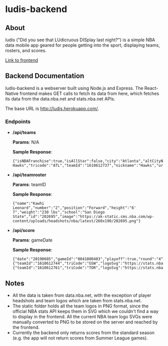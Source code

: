 # ludis-backend

## About
ludis ("Did you see that LUdicruous DISplay last night?") is a simple NBA data mobile app geared for people getting into the sport, displaying teams, rosters, and scores.

[Link to frontend](https://github.com/TomiMustapha/ludis-frontend)

## Backend Documentation

ludis-backend is a webserver built using Node.js and Express. The React-Native frontend makes GET calls to fetch its data from here, which fetches its data from the data.nba.net and stats.nba.net APIs.

The base URL is http://ludis.herokuapp.com/.

  ### Endpoints

  - **/api/teams**

    **Params**: N/A

    **Sample Response**:
    ```
    {"isNBAFranchise":true,"isAllStar":false,"city":"Atlanta","altCityName":"Atlanta","fullName":"Atlanta Hawks","tricode":"ATL","teamId":"1610612737","nickname":"Hawks","urlName":"hawks","confName":"East","divName":"Southeast","logoSvg":"https://stats.nba.com/media/img/teams/logos/ATL_logo.svg","logoPng":"http://ludis.herokuapp.com/logos/ATL_logo.png"}
    ```

  - **/api/teamroster**

    **Params**: teamID

    **Sample Response**:
    ```
    {"name":"Kawhi Leonard","number":"2","position":"Forward","height":"6' 7","weight":"230 lbs","school":"San Diego State","id":"202695","image":"https://ak-static.cms.nba.com/wp-content/uploads/headshots/nba/latest/260x190/202695.png"}
    ```

   - **/api/score**

      **Params**: gameDate

      **Sample Response**:
      ```
      {"date":"20190605","gameId":"0041800403","playoff":true,"round":"4","gameNum":"3","hTeam":{"teamId":"1610612744","triCode":"GSW","logoSvg":"https://stats.nba.com/media/img/teams/logos/GSW_logo.svg","logoPng":"http://ludis.herokuapp.com/logos/GSW_logo.png","score":"109","series":"1"},"vTeam":{"teamId":"1610612761","triCode":"TOR","logoSvg":"https://stats.nba.com/media/img/teams/logos/TOR_logo.svg","logoPng":"http://ludis.herokuapp.com/logos/TOR_logo.png","score":"123","series":"2"}}
      ```

## Notes

- All the data is taken from data.nba.net, with the exception of player headshots and team logos which are taken from stats.nba.net.
- The static folder holds all the team logos in PNG format, since the official NBA stats API keeps them in SVG which we couldn't find a way to display in the frontend. All the current NBA team logo SVGs were manually converted to PNG to be stored on the server and reached by the frontend. 
- Currently the backend only returns scores from the standard season (e.g. the app will not return scores from Summer League games).
